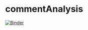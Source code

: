 # commentAnalysis

[![Binder](https://mybinder.org/badge_logo.svg)](https://mybinder.org/v2/gh/itracanalise/analiseComentarios/main?labpath=scripts.ipynb)
